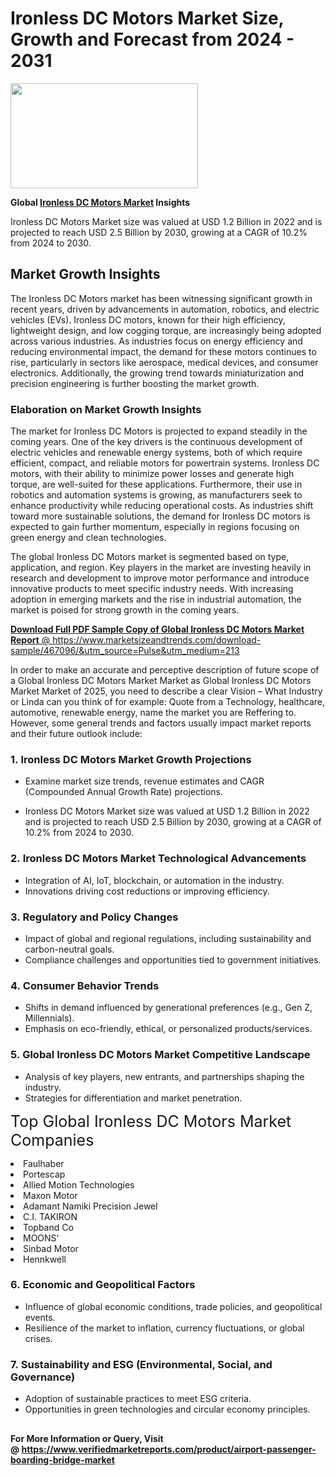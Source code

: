 <H1>Ironless DC Motors Market Size, Growth and Forecast from 2024 - 2031</H1><img class="aligncenter size-medium wp-image-584254" src="https://thirdeyenews.in/wp-content/uploads/2024/09/Global-Market-Research-300x168.jpeg" alt="" width="300" height="168" /><p><strong>Global&nbsp;<a href="https://www.marketsizeandtrends.com/download-sample/467096/&amp;utm_source=Pulse&amp;utm_medium=213">Ironless DC Motors Market</a> Insights</strong></p><p>Ironless DC Motors Market size was valued at USD 1.2 Billion in 2022 and is projected to reach USD 2.5 Billion by 2030, growing at a CAGR of 10.2% from 2024 to 2030.</p><p><h2>Market Growth Insights</h2> <p>The Ironless DC Motors market has been witnessing significant growth in recent years, driven by advancements in automation, robotics, and electric vehicles (EVs). Ironless DC motors, known for their high efficiency, lightweight design, and low cogging torque, are increasingly being adopted across various industries. As industries focus on energy efficiency and reducing environmental impact, the demand for these motors continues to rise, particularly in sectors like aerospace, medical devices, and consumer electronics. Additionally, the growing trend towards miniaturization and precision engineering is further boosting the market growth.</p> <p><a href="#"></a></p> <h3>Elaboration on Market Growth Insights</h3> <p>The market for Ironless DC Motors is projected to expand steadily in the coming years. One of the key drivers is the continuous development of electric vehicles and renewable energy systems, both of which require efficient, compact, and reliable motors for powertrain systems. Ironless DC motors, with their ability to minimize power losses and generate high torque, are well-suited for these applications. Furthermore, their use in robotics and automation systems is growing, as manufacturers seek to enhance productivity while reducing operational costs. As industries shift toward more sustainable solutions, the demand for Ironless DC motors is expected to gain further momentum, especially in regions focusing on green energy and clean technologies. <p>The global Ironless DC Motors market is segmented based on type, application, and region. Key players in the market are investing heavily in research and development to improve motor performance and introduce innovative products to meet specific industry needs. With increasing adoption in emerging markets and the rise in industrial automation, the market is poised for strong growth in the coming years.</p> <p><a href="#"></p><p><span class=""><strong>Download Full PDF Sample Copy of Global Ironless DC Motors Market Report</strong> @ <a href="https://www.marketsizeandtrends.com/download-sample/467096/&amp;utm_source=Pulse&amp;utm_medium=213" target="_blank">https://www.marketsizeandtrends.com/download-sample/467096/&amp;utm_source=Pulse&amp;utm_medium=213</a></span></p><p>In order to make an accurate and perceptive description of future scope of a Global&nbsp;Ironless DC Motors Market Market as Global&nbsp;Ironless DC Motors Market Market of 2025, you need to describe a clear Vision &ndash; What Industry or Linda can you think of for example: Quote from a Technology, healthcare, automotive, renewable energy, name the market you are Reffering to. However, some general trends and factors usually impact market reports and their future outlook include:</p><h3>1.&nbsp;<strong>Ironless DC Motors Market Growth Projections</strong></h3><ul><li>Examine market size trends, revenue estimates and CAGR (Compounded Annual Growth Rate) projections.</li><li><p>Ironless DC Motors Market size was valued at USD 1.2 Billion in 2022 and is projected to reach USD 2.5 Billion by 2030, growing at a CAGR of 10.2% from 2024 to 2030.</p></li></ul><h3>2.&nbsp;<strong>Ironless DC Motors Market Technological Advancements</strong></h3><ul><li>Integration of AI, IoT, blockchain, or automation in the industry.</li><li>Innovations driving cost reductions or improving efficiency.</li></ul><h3>3.&nbsp;<strong>Regulatory and Policy Changes</strong></h3><ul><li>Impact of global and regional regulations, including sustainability and carbon-neutral goals.</li><li>Compliance challenges and opportunities tied to government initiatives.</li></ul><h3>4.&nbsp;<strong>Consumer Behavior Trends</strong></h3><ul><li>Shifts in demand influenced by generational preferences (e.g., Gen Z, Millennials).</li><li>Emphasis on eco-friendly, ethical, or personalized products/services.</li></ul><h3>5.&nbsp;<strong>Global Ironless DC Motors Market Competitive Landscape</strong></h3><ul><li>Analysis of key players, new entrants, and partnerships shaping the industry.</li><li>Strategies for differentiation and market penetration.</li></ul><p data-pm-slice="1 1 []"><span style="color: inherit; font-family: inherit; font-size: 25px;">Top Global Ironless DC Motors Market Companies</span></p><div class="" data-test-id=""><p><li>Faulhaber</li><li> Portescap</li><li> Allied Motion Technologies</li><li> Maxon Motor</li><li> Adamant Namiki Precision Jewel</li><li> C.I. TAKIRON</li><li> Topband Co</li><li> MOONS'</li><li> Sinbad Motor</li><li> Hennkwell</li></p></div><h3>6.&nbsp;<strong>Economic and Geopolitical Factors</strong></h3><ul><li>Influence of global economic conditions, trade policies, and geopolitical events.</li><li>Resilience of the market to inflation, currency fluctuations, or global crises.</li></ul><h3>7.&nbsp;<strong>Sustainability and ESG (Environmental, Social, and Governance)</strong></h3><ul><li>Adoption of sustainable practices to meet ESG criteria.</li><li>Opportunities in green technologies and circular economy principles.</li></ul><h2><strong style="font-size: 14px;">For More Information or Query, Visit @&nbsp;</strong><a style="background-color: #ffffff; font-size: 14px;" href="https://www.marketsizeandtrends.com/report/ironless-dc-motors-market/" target="_blank">https://www.verifiedmarketreports.com/product/airport-passenger-boarding-bridge-market</a></h2>
